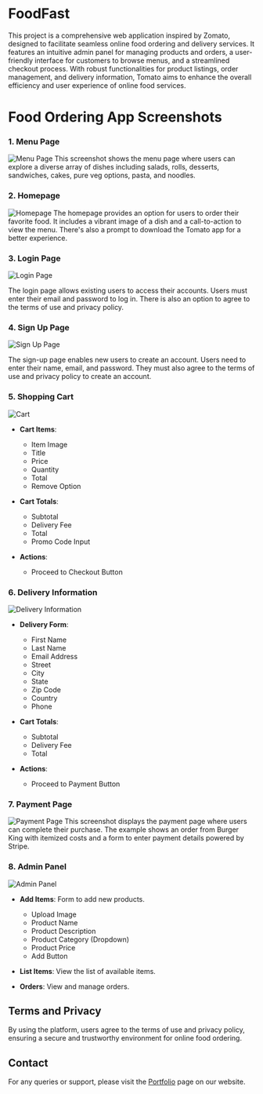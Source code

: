 # FoodFast
This project is a comprehensive web application inspired by Zomato, designed to facilitate seamless online food ordering and delivery services. It features an intuitive admin panel for managing products and orders, a user-friendly interface for customers to browse menus, and a streamlined checkout process. With robust functionalities for product listings, order management, and delivery information, Tomato  aims to enhance the overall efficiency and user experience of online food services.

# Food Ordering App Screenshots


### 1. Menu Page
![Menu Page](./webpages/menu.png)
This screenshot shows the menu page where users can explore a diverse array of dishes including salads, rolls, desserts, sandwiches, cakes, pure veg options, pasta, and noodles.

### 2. Homepage
![Homepage](./webpages/dishes.png)
The homepage provides an option for users to order their favorite food. It includes a vibrant image of a dish and a call-to-action to view the menu. There's also a prompt to download the Tomato app for a better experience.

### 3. Login Page

![Login Page](./webpages/login.png)

The login page allows existing users to access their accounts. Users must enter their email and password to log in. There is also an option to agree to the terms of use and privacy policy.

### 4. Sign Up Page

![Sign Up Page](./webpages/signup.png)

The sign-up page enables new users to create an account. Users need to enter their name, email, and password. They must also agree to the terms of use and privacy policy to create an account.



### 5. Shopping Cart

![Cart](./webpages/cart.png)

- **Cart Items**:
  - Item Image
  - Title
  - Price
  - Quantity
  - Total
  - Remove Option

- **Cart Totals**:
  - Subtotal
  - Delivery Fee
  - Total
  - Promo Code Input

- **Actions**:
  - Proceed to Checkout Button

### 6. Delivery Information

![Delivery Information](./webpages/delivery.png)

- **Delivery Form**:
  - First Name
  - Last Name
  - Email Address
  - Street
  - City
  - State
  - Zip Code
  - Country
  - Phone

- **Cart Totals**:
  - Subtotal
  - Delivery Fee
  - Total

- **Actions**:
  - Proceed to Payment Button

### 7. Payment Page
![Payment Page](./webpages/payment.png)
This screenshot displays the payment page where users can complete their purchase. The example shows an order from Burger King with itemized costs and a form to enter payment details powered by Stripe.

### 8. Admin Panel

![Admin Panel](./webpages/admin1.png)

- **Add Items**: Form to add new products.
  - Upload Image
  - Product Name
  - Product Description
  - Product Category (Dropdown)
  - Product Price
  - Add Button

- **List Items**: View the list of available items.
- **Orders**: View and manage orders.

## Terms and Privacy

By using the platform, users agree to the terms of use and privacy policy, ensuring a secure and trustworthy environment for online food ordering.

## Contact
For any queries or support, please visit the [Portfolio](https://laxmikantportfolio-laxmikant-talakeris-projects.vercel.app/) page on our website.